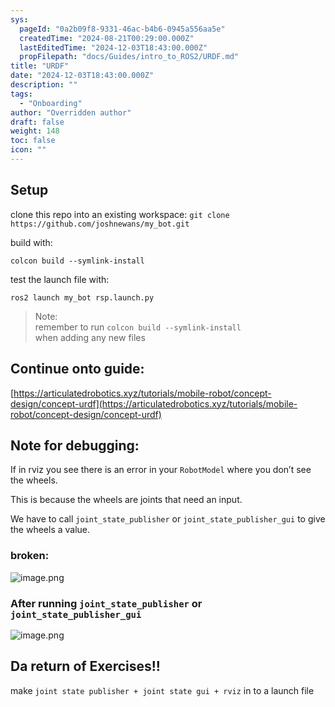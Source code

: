 ```yaml
---
sys:
  pageId: "0a2b09f8-9331-46ac-b4b6-0945a556aa5e"
  createdTime: "2024-08-21T00:29:00.000Z"
  lastEditedTime: "2024-12-03T18:43:00.000Z"
  propFilepath: "docs/Guides/intro_to_ROS2/URDF.md"
title: "URDF"
date: "2024-12-03T18:43:00.000Z"
description: ""
tags:
  - "Onboarding"
author: "Overridden author"
draft: false
weight: 148
toc: false
icon: ""
---
```


## Setup

clone this repo into an existing workspace:
`git clone https://github.com/joshnewans/my_bot.git`

build with:

`colcon build --symlink-install`

test the launch file with:

`ros2 launch my_bot rsp.launch.py`

> Note:  
> remember to run `colcon build --symlink-install`  
> when adding any new files

## Continue onto guide:

[https://articulatedrobotics.xyz/tutorials/mobile-robot/concept-design/concept-urdf](https://articulatedrobotics.xyz/tutorials/mobile-robot/concept-design/concept-urdf)

## Note for debugging:

If in rviz you see there is an error in your `RobotModel` where you don’t see the wheels.

This is because the wheels are joints that need an input. 

We have to call `joint_state_publisher` or `joint_state_publisher_gui` to give the wheels a value.

### broken:

![image.png](https://prod-files-secure.s3.us-west-2.amazonaws.com/d518164a-d88e-44d1-a4ee-3adb3bd8bce0/96a1d089-1f17-4dbf-8563-f2aef56a4d37/image.png?X-Amz-Algorithm=AWS4-HMAC-SHA256&X-Amz-Content-Sha256=UNSIGNED-PAYLOAD&X-Amz-Credential=ASIAZI2LB4667JB4VWQJ%2F20250225%2Fus-west-2%2Fs3%2Faws4_request&X-Amz-Date=20250225T181129Z&X-Amz-Expires=3600&X-Amz-Security-Token=IQoJb3JpZ2luX2VjEBIaCXVzLXdlc3QtMiJHMEUCIQCjQ0QJH3sIyuMJkgyFfSw65QIH6fsTIUEcp0QlwxVYKAIgXxcCtmvYF%2B2Da1BdtPqSmIbB1%2BONOLj3v155Ko4J3TMq%2FwMISxAAGgw2Mzc0MjMxODM4MDUiDJcRl4BJhCaUcrEwvCrcA7%2BxYprDT91dXc0Y2RZVJccqHCFf4xAwqc5IL%2Bgv2LLz9FsAf4RhxhEHHxuFBEPx2%2F3sB36%2FWQthZv8ml%2BdBTtO8VJ%2FWE9mpZ8bAo8UZtK3kRBpamq2VcmuGNM9CuG8QbprdGE%2FTk1%2FgkNtqlHgPQYze%2B5G3GgrQaYF4BleULCf5YkwC%2F%2F7VOvJkC2sWtdzXNlRCpmsnY4acT50yMMMfgD9Wie%2Fhw%2FED901FqyeF0QJ45aKuQug9slw%2FoKUDQx1KAE8%2BN59WxnhFv7glFM%2FuoV3tm%2BvNdQRi47%2F%2FOMSTrQyKh6ltKgEm3vxgnjH43I70uSt%2FqUquviM%2BjPpmDXeYJ32rLAxnaindFteu8VYEGLESJ7%2FjXOMyohHUd49xRh7%2BCLn09m0DaEKf6cPJhB%2FdsW9m%2BmDO%2Fc8pvG6LonANw60zLb%2FSj21l%2BERlhHK2KwkWsxuUUCyS7NahL0L33%2BEBYD6SiXvI%2F%2BuMq%2B%2BpyK32EiOt2%2BOio9llu2SWVq4iJRqip288XLffjMiocXZzvOLzqOydHqmOrkQutuhGhYJEBz4hc8GPNJYIABRHzr5aCfLXLHOrwAIOXgE5MQSGU8UNMlSy%2B0kPZLV%2FE6yDw6laNQBJGs%2FYiCFgeYNhh4cPMMqM%2BL0GOqUBMbIFaveUZr2itzig78ZpZprL7gi8HJ%2Bx4v4y79hmMXWB4KEm%2BmC68jm2K0%2BxKavDx0SEaxmrLx%2Bi%2BMz6qKt5CYUws23J194am8n%2BWYrx9AbXDDpnzIsyNrVwG3V9naiGw5S77EpyvpdWFHIPpGtAIPytWsVZfiDVfoX%2BpUHsG3QZOUL6q3Nn2jthNuU9D6kv5bILDML4l%2FtSN%2BmlLZgL18A5RtSN&X-Amz-Signature=5abb40f42a6b7b141235c0f67d48cc2213a0cbaaabea7c86cef76efc62d7cb0e&X-Amz-SignedHeaders=host&x-id=GetObject)

### After running `joint_state_publisher` or `joint_state_publisher_gui`

![image.png](https://prod-files-secure.s3.us-west-2.amazonaws.com/d518164a-d88e-44d1-a4ee-3adb3bd8bce0/130c99c7-1b0b-4031-9953-844fc3950ff4/image.png?X-Amz-Algorithm=AWS4-HMAC-SHA256&X-Amz-Content-Sha256=UNSIGNED-PAYLOAD&X-Amz-Credential=ASIAZI2LB4667JB4VWQJ%2F20250225%2Fus-west-2%2Fs3%2Faws4_request&X-Amz-Date=20250225T181129Z&X-Amz-Expires=3600&X-Amz-Security-Token=IQoJb3JpZ2luX2VjEBIaCXVzLXdlc3QtMiJHMEUCIQCjQ0QJH3sIyuMJkgyFfSw65QIH6fsTIUEcp0QlwxVYKAIgXxcCtmvYF%2B2Da1BdtPqSmIbB1%2BONOLj3v155Ko4J3TMq%2FwMISxAAGgw2Mzc0MjMxODM4MDUiDJcRl4BJhCaUcrEwvCrcA7%2BxYprDT91dXc0Y2RZVJccqHCFf4xAwqc5IL%2Bgv2LLz9FsAf4RhxhEHHxuFBEPx2%2F3sB36%2FWQthZv8ml%2BdBTtO8VJ%2FWE9mpZ8bAo8UZtK3kRBpamq2VcmuGNM9CuG8QbprdGE%2FTk1%2FgkNtqlHgPQYze%2B5G3GgrQaYF4BleULCf5YkwC%2F%2F7VOvJkC2sWtdzXNlRCpmsnY4acT50yMMMfgD9Wie%2Fhw%2FED901FqyeF0QJ45aKuQug9slw%2FoKUDQx1KAE8%2BN59WxnhFv7glFM%2FuoV3tm%2BvNdQRi47%2F%2FOMSTrQyKh6ltKgEm3vxgnjH43I70uSt%2FqUquviM%2BjPpmDXeYJ32rLAxnaindFteu8VYEGLESJ7%2FjXOMyohHUd49xRh7%2BCLn09m0DaEKf6cPJhB%2FdsW9m%2BmDO%2Fc8pvG6LonANw60zLb%2FSj21l%2BERlhHK2KwkWsxuUUCyS7NahL0L33%2BEBYD6SiXvI%2F%2BuMq%2B%2BpyK32EiOt2%2BOio9llu2SWVq4iJRqip288XLffjMiocXZzvOLzqOydHqmOrkQutuhGhYJEBz4hc8GPNJYIABRHzr5aCfLXLHOrwAIOXgE5MQSGU8UNMlSy%2B0kPZLV%2FE6yDw6laNQBJGs%2FYiCFgeYNhh4cPMMqM%2BL0GOqUBMbIFaveUZr2itzig78ZpZprL7gi8HJ%2Bx4v4y79hmMXWB4KEm%2BmC68jm2K0%2BxKavDx0SEaxmrLx%2Bi%2BMz6qKt5CYUws23J194am8n%2BWYrx9AbXDDpnzIsyNrVwG3V9naiGw5S77EpyvpdWFHIPpGtAIPytWsVZfiDVfoX%2BpUHsG3QZOUL6q3Nn2jthNuU9D6kv5bILDML4l%2FtSN%2BmlLZgL18A5RtSN&X-Amz-Signature=227410fd89487ccf11325c14291ac2a0df0c2ca0822161b6e70aca475771a074&X-Amz-SignedHeaders=host&x-id=GetObject)

## Da return of Exercises!!

make `joint state publisher + joint state gui + rviz` in to a launch file
